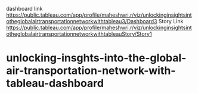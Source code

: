 dashboard link https://public.tableau.com/app/profile/maheshwri.r/viz/unlockinginsightsintotheglobalairtransportationnetworkwithtableau3/Dashboard3
Story Link https://public.tableau.com/app/profile/maheshwri.r/viz/unlockinginsightsintotheglobalairtransportationnetworkwithtableauStory/Story1
# unlocking-insghts-into-the-global-air-transportation-network-with-tableau-dashboard
